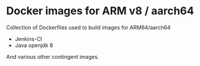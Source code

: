 # Docker images for ARM v8 / aarch64

Collection of Dockerfiles used to build images for ARM64/aarch64

* Jenkins-CI
* Java openjdk 8

And various other contingent images.


